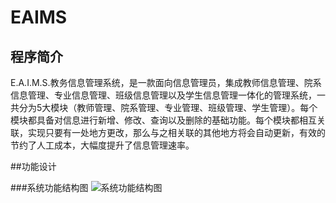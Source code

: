 # EAIMS

## 程序简介
E.A.I.M.S.教务信息管理系统，是一款面向信息管理员，集成教师信息管理、院系信息管理、专业信息管理、班级信息管理以及学生信息管理一体化的管理系统，一共分为5大模块（教师管理、院系管理、专业管理、班级管理、学生管理）。每个模块都具备对信息进行新增、修改、查询以及删除的基础功能。每个模块都相互关联，实现只要有一处地方更改，那么与之相关联的其他地方将会自动更新，有效的节约了人工成本，大幅度提升了信息管理速率。    



##功能设计

###系统功能结构图
![系统功能结构图](https://github.com/sourceice/EAIMS/blob/master/src/pres/zfy/eaims/images/%E7%B3%BB%E7%BB%9F%E5%8A%9F%E8%83%BD%E7%BB%93%E6%9E%84%E5%9B%BE.png?raw=true "系统功能结构图")
